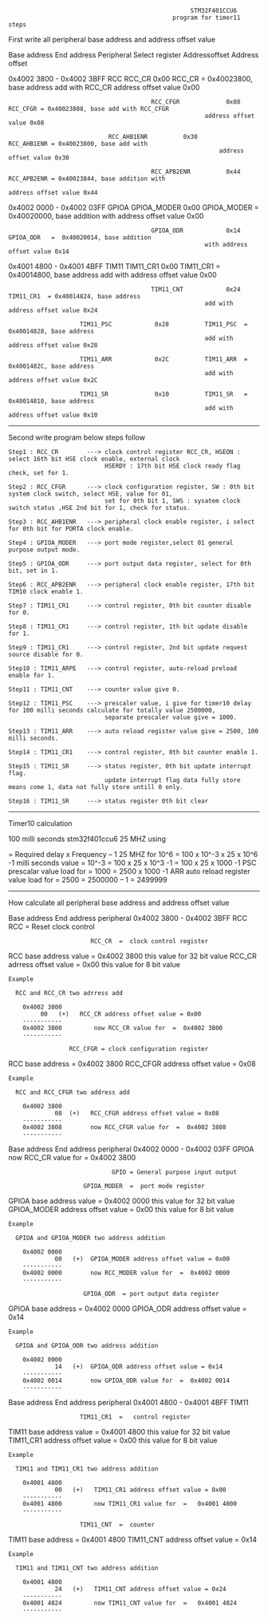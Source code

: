 
                                                       STM32F401CCU6
                                                  program for timer11 steps


First write all peripheral base address and address offset value

  Base address  End address  Peripheral   Select register     Addressoffset            Address offset

  0x4002 3800 - 0x4002 3BFF    RCC          RCC_CR               0x00          RCC_CR  = 0x40023800, base address add
                                                                               with RCC_CR address offset value 0x00

                                            RCC_CFGR             0x08          RCC_CFGR = 0x40023808, base add with RCC_CFGR 
					                                       address offset value 0x08
                             
        			            RCC_AHB1ENR          0x30          RCC_AHB1ENR = 0x40023800, base add with 
			     		                                       address offset value 0x30

                                            RCC_APB2ENR          0x44          RCC_APB2ENR = 0x40023844, base addition with 
                                                                               address offset value 0x44

  0x4002 0000 - 0x4002 03FF    GPIOA        GPIOA_MODER          0x00          GPIOA_MODER =  0x40020000, base addition 
                                                                               with address offset value 0x00

                                            GPIOA_ODR            0x14          GPIOA_ODR   =  0x40020014, base addition 
					                                       with address offset value 0x14

  0x4001 4800 - 0x4001 4BFF    TIM11        TIM11_CR1            0x00          TIM11_CR1  =  0x40014800, base address 
                                                                               add with address offset value 0x00

                                            TIM11_CNT            0x24          TIM11_CR1  = 0x40014824, base address 
					                                       add with address offset value 0x24

					    TIM11_PSC            0x28          TIM11_PSC  = 0x40014828, base address 
					                                       add with address offset value 0x28
                                          
					    TIM11_ARR            0x2C          TIM11_ARR  = 0x4001482C, base address
					                                       add with address offset value 0x2C

					    TIM11_SR             0x10          TIM11_SR   = 0x40014810, base address 
					                                       add with address offset value 0x10
-------------------------------------------------------------------------------------------------------------------------------------------

Second write program below steps follow

    Step1 : RCC_CR        ---> clock control register RCC_CR, HSEON : select 16th bit HSE clock enable, external clock
                               HSERDY : 17th bit HSE clock ready flag check, set for 1.

    Step2 : RCC_CFGR      ---> clock configuration register, SW : 0th bit system clock switch, select HSE, value for 01,
                               set for 0th bit 1, SWS : sysatem clock switch status ,HSE 2nd bit for 1, check for status.

    Step3 : RCC_AHB1ENR   ---> peripheral clock enable register, i select for 0th bit for PORTA clock enable.

    Step4 : GPIOA_MODER   ---> port mode register,select 01 general purpose output mode.

    Step5 : GPIOA_ODR     ---> port output data register, select for 0th bit, set in 1.

    Step6 : RCC_APB2ENR   ---> peripheral clock enable register, 17th bit TIM10 clock enable 1.

    Step7 : TIM11_CR1     ---> control register, 0th bit counter disable for 0.

    Step8 : TIM11_CR1     ---> control register, 1th bit update disable for 1.

    Step9 : TIM11_CR1     ---> control register, 2nd bit update request source disable for 0.

    Step10 : TIM11_ARPE   ---> control register, auto-reload preload enable for 1.

    Step11 : TIM11_CNT    ---> counter value give 0.

    Step12 : TIM11_PSC    ---> prescaler value, i give for timer10 delay for 100 milli seconds calculate for totally value 2500000,
                               separate prescaler value give = 1000.

    Step13 : TIM11_ARR    ---> auto reload register value give = 2500, 100 milli seconds.

    Step14 : TIM11_CR1    ---> control register, 0th bit counter enable 1.

    Step15 : TIM11_SR     ---> status register, 0th bit update interrupt flag.
                               update interrupt flag data fully store means come 1, data not fully store untill 0 only.

    Step16 : TIM11_SR     ---> status register 0th bit clear

-------------------------------------------------------------------------------------------------------------------------------------------

Timer10 calculation

   100 milli seconds                            stm32f401ccu6  25 MHZ using

   = Required delay x Frequency – 1             25 MHZ for 10^6
   = 100 x 10^-3 x 25 x 10^6 -1                 milli seconds value =  10^-3
   = 100 x 25 x 10^3 -1
   = 100 x 25 x 1000 -1                         PSC prescalar  value load for = 1000
   = 2500 x 1000 -1                             ARR auto reload register value load for = 2500
   = 2500000 – 1
   = 2499999

-------------------------------------------------------------------------------------------------------------------------------------------

How calculate all peripheral base address and address offset value
  
   Base address  End address               peripheral
   0x4002 3800 - 0x4002 3BFF                  RCC                 RCC = Reset clock control
                          
                           RCC_CR  =  clock control register
   
   RCC base address value          = 0x4002 3800  this value for 32 bit value
   RCC_CR adrress offset value     = 0x00         this value for 8 bit value

    Example
      
      RCC and RCC_CR two adrress add
       
        0x4002 3800
	         00   (+)   RCC_CR address offset value = 0x00
        -----------
        0x4002 3800         now RCC_CR value for  =  0x4002 3800  
        -----------
	                  
	                 RCC_CFGR = clock configuration register
			 
   RCC base address               = 0x4002 3800
   RCC_CFGR address offset value  = 0x08

    Example
           
      RCC and RCC_CFGR two address add
                     
        0x4002 3800
                 08  (+)   RCC_CFGR address offset value = 0x08
        -----------
        0x4002 3808        now RCC_CFGR value for  =  0x4002 3808
        -----------
	                
   Base address  End address           peripheral
   0x4002 0000 - 0x4002 03FF           GPIOA now RCC_CR value for  =  0x4002 3800  
                                            
                                 GPIO = General purpose input output
                                                    
                         GPIOA_MODER  =  port mode register

   GPIOA base address value           =  0x4002 0000  this value for 32 bit value
   GPIOA_MODER address offset value   =  0x00         this value for 8 bit value
    
    Example
          
      GPIOA and GPIOA_MODER two address addition
                       
        0x4002 0000
                 00   (+)  GPIOA_MODER address offset value = 0x00
        -----------
        0x4002 0000        now RCC_MODER value for  =  0x4002 0000
        -----------

                         GPIOA_ODR  = port output data register
   
   GPIOA base address               =  0x4002 0000
   GPIOA_ODR address offset value   =  0x14
       
    Example

      GPIOA and GPIOA_ODR two address addition
                         
        0x4002 0000
                 14   (+)  GPIOA_ODR address offset value = 0x14
        -----------
        0x4002 0014        now GPIOA_ODR value for  =  0x4002 0014
        -----------
     
   Base address  End address               peripheral
   0x4001 4800 - 0x4001 4BFF                TIM11

                        TIM11_CR1  =   control register

   TIM11 base address value        =  0x4001 4800  this value for 32 bit value
   TIM11_CR1 address offset value  =  0x00         this value for 8 bit value

    Example

      TIM11 and TIM11_CR1 two address addition
                          
        0x4001 4800
                 00   (+)   TIM11_CR1 address offset value = 0x00
        -----------
        0x4001 4800         now TIM11_CR1 value for  =   0x4001 4800 
        -----------

                        TIM11_CNT  =  counter
   
   TIM11 base address              =  0x4001 4800
   TIM11_CNT address offset value  =  0x14
        
    Example
            
      TIM11 and TIM11_CNT two address addition
                        
        0x4001 4800
                 24   (+)   TIM11_CNT address offset value = 0x24
        -----------
        0x4001 4824         now TIM11_CNT value for  =   0x4001 4824
        -----------
